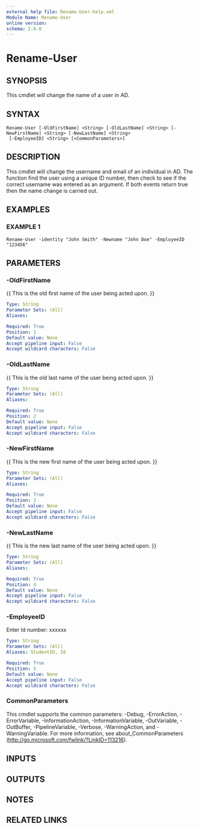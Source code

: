 ```yaml
---
external help file: Rename-User-help.xml
Module Name: Rename-User
online version:
schema: 2.0.0
---
```


# Rename-User

## SYNOPSIS
This cmdlet will change the name of a user in AD.

## SYNTAX

```
Rename-User [-OldFirstName] <String> [-OldLastName] <String> [-NewFirstName] <String> [-NewLastName] <String>
 [-EmployeeID] <String> [<CommonParameters>]
```

## DESCRIPTION
This cmdlet will change the username and email of an individual in AD.
The function find the user using a unique ID number, then check to see if the correct username was entered as an argument.
If both events return true then the name change is carried out.

## EXAMPLES

### EXAMPLE 1
```
Rename-User -identity "John Smith" -Newname "John Doe" -EmployeeID "123456"
```

## PARAMETERS

### -OldFirstName
{{ This is the old first name of the user being acted upon. }}

```yaml
Type: String
Parameter Sets: (All)
Aliases:

Required: True
Position: 1
Default value: None
Accept pipeline input: False
Accept wildcard characters: False
```

### -OldLastName
{{ This is the old last name of the user being acted upon. }}

```yaml
Type: String
Parameter Sets: (All)
Aliases:

Required: True
Position: 2
Default value: None
Accept pipeline input: False
Accept wildcard characters: False
```

### -NewFirstName
{{ This is the new first name of the user being acted upon. }}

```yaml
Type: String
Parameter Sets: (All)
Aliases:

Required: True
Position: 3
Default value: None
Accept pipeline input: False
Accept wildcard characters: False
```

### -NewLastName
{{ This is the new last name of the user being acted upon. }}

```yaml
Type: String
Parameter Sets: (All)
Aliases:

Required: True
Position: 4
Default value: None
Accept pipeline input: False
Accept wildcard characters: False
```

### -EmployeeID
Enter Id number: xxxxxx

```yaml
Type: String
Parameter Sets: (All)
Aliases: StudentID, Id

Required: True
Position: 5
Default value: None
Accept pipeline input: False
Accept wildcard characters: False
```

### CommonParameters
This cmdlet supports the common parameters: -Debug, -ErrorAction, -ErrorVariable, -InformationAction, -InformationVariable, -OutVariable, -OutBuffer, -PipelineVariable, -Verbose, -WarningAction, and -WarningVariable. For more information, see about_CommonParameters (http://go.microsoft.com/fwlink/?LinkID=113216).

## INPUTS

## OUTPUTS

## NOTES

## RELATED LINKS
